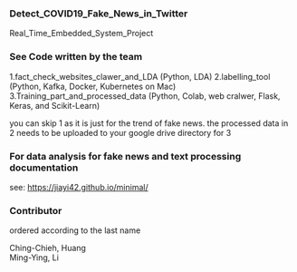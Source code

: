### Detect_COVID19_Fake_News_in_Twitter
Real_Time_Embedded_System_Project

### See Code written by the team 
1.fact_check_websites_clawer_and_LDA (Python, LDA)
2.labelling_tool (Python, Kafka, Docker, Kubernetes on Mac)
3.Training_part_and_processed_data (Python, Colab, web cralwer, Flask, Keras, and Scikit-Learn)

you can skip 1 as it is just for the trend of fake news.
the processed data in 2 needs to be uploaded to your google drive directory for 3

### For data analysis for fake news and text processing documentation
see: https://jiayi42.github.io/minimal/

### Contributor

ordered according to the last name

Ching-Chieh, Huang\
Ming-Ying, Li
